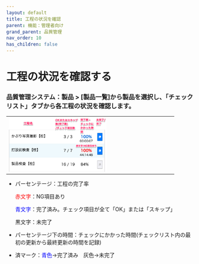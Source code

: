 ```yaml
---
layout: default
title: 工程の状況を確認
parent: 機能：管理者向け
grand_parent: 品質管理
nav_order: 10
has_children: false
---
```


# 工程の状況を確認する

### 品質管理システム：製品 > [製品一覧]から製品を選択し、「チェックリスト」タブから各工程の状況を確認します。

<table><tr><td>
<img src="../../../../assets/images/quality-control/administrator/process-confirmation/1.png" width="60%">
</td></tr></table>

- パーセンテージ：工程の完了率
    
    <span style="color: red; ">赤文字</span>：NG項目あり
    
    <span style="color: blue; ">青文字</span>：完了済み。チェック項目が全て「OK」または「スキップ」
    
    黒文字：未完了
    
- パーセンテージ下の時間：チェックにかかった時間(チェックリスト内の最初の更新から最終更新の時間を記録)
- 済マーク：<span style="color: blue; ">青色</span>→完了済み　灰色→未完了